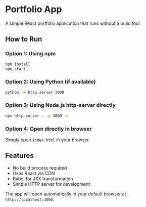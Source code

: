 # Portfolio App

A simple React portfolio application that runs without a build tool.

## How to Run

### Option 1: Using npm
```bash
npm install
npm start
```

### Option 2: Using Python (if available)
```bash
python -m http.server 3000
```

### Option 3: Using Node.js http-server directly
```bash
npx http-server . -p 3000 -o
```

### Option 4: Open directly in browser
Simply open `index.html` in your browser.

## Features
- No build process required
- Uses React via CDN
- Babel for JSX transformation
- Simple HTTP server for development

The app will open automatically in your default browser at `http://localhost:3000`.
